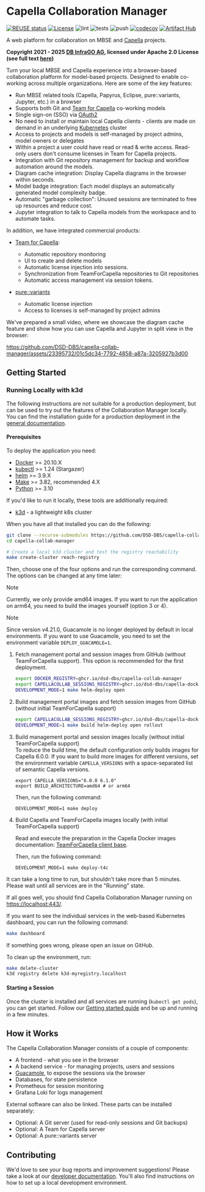 <!--
 ~ SPDX-FileCopyrightText: Copyright DB InfraGO AG and contributors
 ~ SPDX-License-Identifier: Apache-2.0
 -->

# Capella Collaboration Manager

[![REUSE status](https://api.reuse.software/badge/github.com/DSD-DBS/capella-collab-manager)](https://api.reuse.software/info/github.com/DSD-DBS/capella-collab-manager)
[![License](https://img.shields.io/badge/License-Apache_2.0-blue.svg)](https://opensource.org/licenses/Apache-2.0)
![lint](https://github.com/DSD-DBS/capella-collab-manager/actions/workflows/lint.yml/badge.svg)
![tests](https://github.com/DSD-DBS/capella-collab-manager/actions/workflows/tests.yml/badge.svg)
![push](https://github.com/DSD-DBS/capella-collab-manager/actions/workflows/push.yml/badge.svg)
[![codecov](https://codecov.io/github/DSD-DBS/capella-collab-manager/branch/main/graph/badge.svg?token=1UZHL2H54F)](https://codecov.io/github/DSD-DBS/capella-collab-manager)
[![Artifact Hub](https://img.shields.io/endpoint?url=https://artifacthub.io/badge/repository/capella-collab-manager)](https://artifacthub.io/packages/search?repo=capella-collab-manager)

A web platform for collaboration on MBSE and
[Capella](https://www.eclipse.org/capella/) projects.

**Copyright 2021 - 2025 [DB InfraGO AG](https://dbinfrago.com/), licensed under
Apache 2.0 License (see full text [here](./LICENSES/Apache-2.0.txt))**

Turn your local MBSE and Capella experience into a browser-based collaboration
platform for model-based projects. Designed to enable co-working across
multiple organizations. Here are some of the key features:

- Run MBSE related tools (Capella, Papyrus, Eclipse, pure::variants, Jupyter,
  etc.) in a browser
- Supports both Git and
  [Team for Capella](https://www.obeosoft.com/en/team-for-capella) co-working
  models
- Single sign-on (SSO) via [OAuth2](https://oauth.net/2/)
- No need to install or maintain local Capella clients - clients are made on
  demand in an underlying [Kubernetes](https://kubernetes.io/) cluster
- Access to projects and models is self-managed by project admins, model owners
  or delegates
- Within a project a user could have read or read & write access. Read-only
  users don't consume licenses in Team for Capella projects.
- Integration with Git repository management for backup and workflow automation
  around the models.
- Diagram cache integration: Display Capella diagrams in the browser within
  seconds.
- Model badge integration: Each model displays an automatically generated model
  complexity badge.
- Automatic "garbage collection": Unused sessions are terminated to free up
  resources and reduce cost.
- Jupyter integration to talk to Capella models from the workspace and to
  automate tasks.

In addition, we have integrated commercial products:

- [Team for Capella](https://www.obeosoft.com/en/team-for-capella):

  - Automatic repository monitoring
  - UI to create and delete models
  - Automatic license injection into sessions.
  - Synchronization from TeamForCapella repositories to Git repositories
  - Automatic access management via session tokens.

- [pure::variants](https://www.pure-systems.com/purevariants)
  - Automatic license injection
  - Access to licenses is self-managed by project admins

We've prepared a small video, where we showcase the diagram cache feature and
show how you can use Capella and Jupyter in split view in the browser:

https://github.com/DSD-DBS/capella-collab-manager/assets/23395732/01c5dc34-7792-4858-a87a-3205927b3d00

## Getting Started

### Running Locally with k3d

The following instructions are not suitable for a production deployment, but
can be used to try out the features of the Collaboration Manager locally. You
can find the installation guide for a production deployment in the
[general documentation](https://dsd-dbs.github.io/capella-collab-manager/admin/installation/).

#### Prerequisites

To deploy the application you need:

- [Docker](https://docs.docker.com/engine/install/ubuntu/) >= 20.10.X
- [kubectl](https://kubernetes.io/docs/tasks/tools/install-kubectl-linux/) >=
  1.24 (Stargazer)
- [helm](https://helm.sh/docs/intro/install/) >= 3.9.X
- [Make](https://www.gnu.org/software/make/manual/make.html) >= 3.82,
  recommended 4.X
- [Python](https://www.python.org/downloads/) >= 3.10

If you'd like to run it locally, these tools are additionally required:

- [k3d](https://k3d.io/) - a lightweight k8s cluster

When you have all that installed you can do the following:

```zsh
git clone --recurse-submodules https://github.com/DSD-DBS/capella-collab-manager.git
cd capella-collab-manager

# Create a local k3d cluster and test the registry reachability
make create-cluster reach-registry
```

Then, choose one of the four options and run the corresponding command. The
options can be changed at any time later:

<!-- prettier-ignore -->
> [!NOTE]
> Currently, we only provide amd64 images. If you want to run the
> application on arm64, you need to build the images yourself (option 3 or 4).

<!-- prettier-ignore -->
> [!NOTE]
> Since version v4.21.0, Guacamole is no longer deployed by default in local environments.
> If you want to use Guacamole, you need to set the environment variable `DEPLOY_GUACAMOLE=1`.

1. Fetch management portal and session images from GitHub (without
   TeamForCapella support). This option is recommended for the first
   deployment.

   ```zsh
   export DOCKER_REGISTRY=ghcr.io/dsd-dbs/capella-collab-manager
   export CAPELLACOLLAB_SESSIONS_REGISTRY=ghcr.io/dsd-dbs/capella-dockerimages
   DEVELOPMENT_MODE=1 make helm-deploy open
   ```

1. Build management portal images and fetch session images from GitHub (without
   initial TeamForCapella support)

   ```zsh
   export CAPELLACOLLAB_SESSIONS_REGISTRY=ghcr.io/dsd-dbs/capella-dockerimages
   DEVELOPMENT_MODE=1 make build helm-deploy open rollout
   ```

1. Build management portal and session images locally (without initial
   TeamForCapella support) \
   To reduce the build time, the default configuration only builds images for
   Capella 6.0.0. If you want to build more images for different versions, set
   the environment variable `CAPELLA_VERSIONS` with a space-separated list of
   semantic Capella versions.

   ```
   export CAPELLA_VERSIONS="6.0.0 6.1.0"
   export BUILD_ARCHITECTURE=amd64 # or arm64
   ```

   Then, run the following command:

   ```
   DEVELOPMENT_MODE=1 make deploy
   ```

1. Build Capella and TeamForCapella images locally (with initial TeamForCapella
   support)

   Read and execute the preparation in the Capella Docker images documentation:
   [TeamForCapella client base](https://dsd-dbs.github.io/capella-dockerimages/capella/t4c/base/#preparation).

   Then, run the following command:

   ```
   DEVELOPMENT_MODE=1 make deploy-t4c
   ```

It can take a long time to run, but shouldn't take more than 5 minutes. Please
wait until all services are in the "Running" state.

If all goes well, you should find Capella Collaboration Manager running on
<https://localhost:443/>.

If you want to see the individual services in the web-based Kubernetes
dashboard, you can run the following command:

```zsh
make dashboard
```

If something goes wrong, please open an issue on GitHub.

To clean up the environment, run:

```zsh
make delete-cluster
k3d registry delete k3d-myregistry.localhost
```

#### Starting a Session

Once the cluster is installed and all services are running
(`kubectl get pods`), you can get started. Follow our
[Getting started guide](https://dsd-dbs.github.io/capella-collab-manager/admin/getting_started/getting_started/)
and be up and running in a few minutes.

## How it Works

The Capella Collaboration Manager consists of a couple of components:

- A frontend - what you see in the browser
- A backend service - for managing projects, users and sessions
- [Guacamole](https://guacamole.apache.org/), to expose the sessions via the
  browser
- Databases, for state persistence
- Prometheus for session monitoring
- Grafana Loki for logs management

External software can also be linked. These parts can be installed separately:

- Optional: A Git server (used for read-only sessions and Git backups)
- Optional: A Team for Capella server
- Optional: A pure::variants server

## Contributing

We'd love to see your bug reports and improvement suggestions! Please take a
look at our
[developer documentation](https://dsd-dbs.github.io/capella-collab-manager/development/).
You'll also find instructions on how to set up a local development environment.
